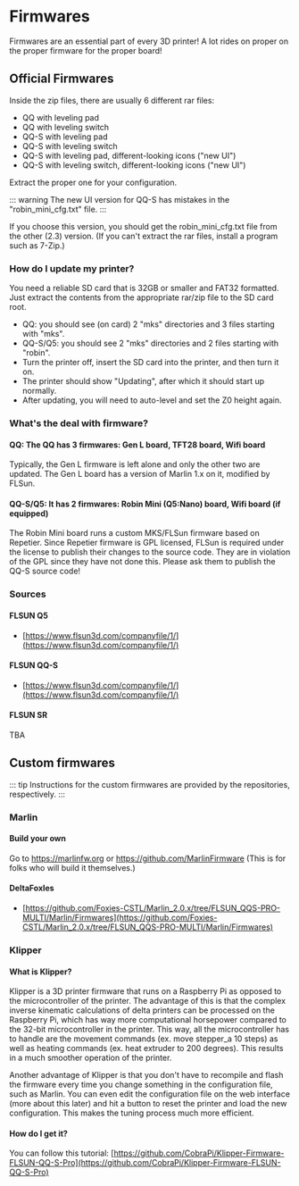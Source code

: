 # Firmwares

Firmwares are an essential part of every 3D printer! A lot rides on proper on the proper firmware for the proper board!
## Official Firmwares

Inside the zip files, there are usually 6 different rar files:
- QQ with leveling pad
- QQ with leveling switch
- QQ-S with leveling pad
- QQ-S with leveling switch
- QQ-S with leveling pad, different-looking icons ("new UI")
- QQ-S with leveling switch, different-looking icons ("new UI")

Extract the proper one for your configuration.

::: warning
The new UI version for QQ-S has mistakes in the "robin_mini_cfg.txt" file.
:::

If you choose this version, you should get the robin_mini_cfg.txt file from the other (2.3) version. (If you can't extract the rar files, install a program such as 7-Zip.)

### How do I update my printer?
You need a reliable SD card that is 32GB or smaller and FAT32 formatted.
Just extract the contents from the appropriate rar/zip file to the SD card root.
- QQ: you should see (on card) 2 "mks" directories and 3 files starting with "mks".
- QQ-S/Q5: you should see 2 "mks" directories and 2 files starting with "robin".
- Turn the printer off, insert the SD card into the printer, and then turn it on.
- The printer should show "Updating", after which it should start up normally.
- After updating, you will need to auto-level and set the Z0 height again.

### What's the deal with firmware?

#### QQ: The QQ has 3 firmwares: Gen L board, TFT28 board, Wifi board
Typically, the Gen L firmware is left alone and only the other two are updated.
The Gen L board has a version of Marlin 1.x on it, modified by FLSun.
#### QQ-S/Q5: It has 2 firmwares: Robin Mini (Q5:Nano) board, Wifi board (if equipped)
The Robin Mini board runs a custom MKS/FLSun firmware based on Repetier.
Since Repetier firmware is GPL licensed, FLSun is required under the license
to publish their changes to the source code. They are in violation of the GPL
since they have not done this. Please ask them to publish the QQ-S source code!

### Sources

#### FLSUN Q5
 * [https://www.flsun3d.com/companyfile/1/](https://www.flsun3d.com/companyfile/1/)

#### FLSUN QQ-S
 * [https://www.flsun3d.com/companyfile/1/](https://www.flsun3d.com/companyfile/1/)

#### FLSUN SR
TBA
## Custom firmwares

::: tip
Instructions for the custom firmwares are provided by the repositories, respectively.
:::

### Marlin
#### Build your own
Go to <https://marlinfw.org> or <https://github.com/MarlinFirmware>
(This is for folks who will build it themselves.)

#### DeltaFoxIes

 * [https://github.com/Foxies-CSTL/Marlin_2.0.x/tree/FLSUN_QQS-PRO-MULTI/Marlin/Firmwares](https://github.com/Foxies-CSTL/Marlin_2.0.x/tree/FLSUN_QQS-PRO-MULTI/Marlin/Firmwares)

### Klipper

#### What is Klipper?
Klipper is a 3D printer firmware that runs on a Raspberry Pi as opposed to the microcontroller of the printer. The advantage of this is that the complex inverse kinematic calculations of delta printers can be processed on the Raspberry Pi, which has way more computational horsepower compared to the 32-bit microcontroller in the printer. This way, all the microcontroller has to handle are the movement commands (ex. move stepper_a 10 steps) as well as heating commands (ex. heat extruder to 200 degrees). This results in a much smoother operation of the printer.

Another advantage of Klipper is that you don't have to recompile and flash the firmware every time you change something in the configuration file, such as Marlin. You can even edit the configuration file on the web interface (more about this later) and hit a button to reset the printer and load the new configuration. This makes the tuning process much more efficient.

#### How do I get it?

You can follow this tutorial: [https://github.com/CobraPi/Klipper-Firmware-FLSUN-QQ-S-Pro](https://github.com/CobraPi/Klipper-Firmware-FLSUN-QQ-S-Pro)